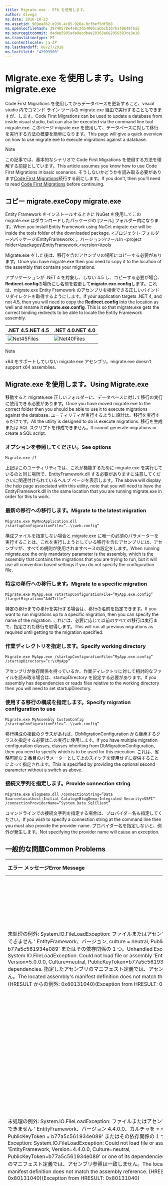 ```yaml
---
title: Migrate.exe - EF6 を使用します。
author: divega
ms.date: 2016-10-23
ms.assetid: 989ea862-e936-4c85-926a-8cfbef5df5b8
ms.openlocfilehash: 39740578e4a8c2d5400bcabbcb107baf0648fba5
ms.sourcegitcommit: dadee5905ada9ecdbae28363a682950383ce3e10
ms.translationtype: MT
ms.contentlocale: ja-JP
ms.lasthandoff: 08/27/2018
ms.locfileid: "42993500"
---
```

# <a name="using-migrateexe"></a><span data-ttu-id="359b8-102">Migrate.exe を使用します。</span><span class="sxs-lookup"><span data-stu-id="359b8-102">Using migrate.exe</span></span>
<span data-ttu-id="359b8-103">Code First Migrations を使用してからデータベースを更新すること、visual studio 内でコマンド ライン ツールの migrate.exe 経由で実行することもできますが、します。</span><span class="sxs-lookup"><span data-stu-id="359b8-103">Code First Migrations can be used to update a database from inside visual studio, but can also be executed via the command line tool migrate.exe.</span></span> <span data-ttu-id="359b8-104">このページ migrate.exe を使用して、データベースに対して移行を実行する方法の概要を簡単になります。</span><span class="sxs-lookup"><span data-stu-id="359b8-104">This page will give a quick overview on how to use migrate.exe to execute migrations against a database.</span></span>

> [!NOTE]
> <span data-ttu-id="359b8-105">この記事では、基本的なシナリオで Code First Migrations を使用する方法を理解する前提としています。</span><span class="sxs-lookup"><span data-stu-id="359b8-105">This article assumes you know how to use Code First Migrations in basic scenarios.</span></span> <span data-ttu-id="359b8-106">そうしないかどうかを読み取る必要があります[Code First Migrations](~/ef6/modeling/code-first/migrations/index.md)続行する前にします。</span><span class="sxs-lookup"><span data-stu-id="359b8-106">If you don’t, then you’ll need to read [Code First Migrations](~/ef6/modeling/code-first/migrations/index.md) before continuing.</span></span>

## <a name="copy-migrateexe"></a><span data-ttu-id="359b8-107">コピー migrate.exe</span><span class="sxs-lookup"><span data-stu-id="359b8-107">Copy migrate.exe</span></span>

<span data-ttu-id="359b8-108">Entity Framework をインストールするときに NuGet を使用してこの migrate.exe はダウンロードしたパッケージの [ツール] フォルダー内になります。</span><span class="sxs-lookup"><span data-stu-id="359b8-108">When you install Entity Framework using NuGet migrate.exe will be inside the tools folder of the downloaded package.</span></span> <span data-ttu-id="359b8-109">&lt;プロジェクト フォルダー&gt;\\パッケージ\\EntityFramework&lt; 。バージョン&gt;\\ツール</span><span class="sxs-lookup"><span data-stu-id="359b8-109">In &lt;project folder&gt;\\packages\\EntityFramework.&lt;version&gt;\\tools</span></span>

<span data-ttu-id="359b8-110">Migrate.exe をした後は、移行を含むアセンブリの場所にコピーする必要があります。</span><span class="sxs-lookup"><span data-stu-id="359b8-110">Once you have migrate.exe then you need to copy it to the location of the assembly that contains your migrations.</span></span>

<span data-ttu-id="359b8-111">アプリケーションが .NET 4 を対象し、しない 4.5 し、コピーする必要が場合、 **Redirect.config**の場所にし名前を変更して**migrate.exe.config**します。これは、migrate.exe Entity Framework のアセンブリを検索できる正しいバインド リダイレクトを取得するようにします。</span><span class="sxs-lookup"><span data-stu-id="359b8-111">If your application targets .NET 4, and not 4.5, then you will need to copy the **Redirect.config** into the location as well and rename it **migrate.exe.config**. This is so that migrate.exe gets the correct binding redirects to be able to locate the Entity Framework assembly.</span></span>

| <span data-ttu-id="359b8-112">.NET 4.5</span><span class="sxs-lookup"><span data-stu-id="359b8-112">.NET 4.5</span></span>                                   | <span data-ttu-id="359b8-113">.NET 4.0</span><span class="sxs-lookup"><span data-stu-id="359b8-113">.NET 4.0</span></span>                                   |
|:-------------------------------------------|:-------------------------------------------|
| ![Net45Files](~/ef6/media/net45files.png)  | ![Net40Files](~/ef6/media/net40files.png)  |

> [!NOTE]
> <span data-ttu-id="359b8-116">x64 をサポートしていない migrate.exe アセンブリ。</span><span class="sxs-lookup"><span data-stu-id="359b8-116">migrate.exe doesn't support x64 assemblies.</span></span>

## <a name="using-migrateexe"></a><span data-ttu-id="359b8-117">Migrate.exe を使用します。</span><span class="sxs-lookup"><span data-stu-id="359b8-117">Using Migrate.exe</span></span>

<span data-ttu-id="359b8-118">移動すると migrate.exe 正しいフォルダーに、データベースに対して移行の実行に使用できる必要があります。</span><span class="sxs-lookup"><span data-stu-id="359b8-118">Once you have moved migrate.exe to the correct folder then you should be able to use it to execute migrations against the database.</span></span> <span data-ttu-id="359b8-119">ユーティリティが実行するように設計は、移行を実行するだけです。</span><span class="sxs-lookup"><span data-stu-id="359b8-119">All the utility is designed to do is execute migrations.</span></span> <span data-ttu-id="359b8-120">移行を生成または SQL スクリプトを作成できません。</span><span class="sxs-lookup"><span data-stu-id="359b8-120">It cannot generate migrations or create a SQL script.</span></span>

### <a name="see-options"></a><span data-ttu-id="359b8-121">オプションを参照してください。</span><span class="sxs-lookup"><span data-stu-id="359b8-121">See options</span></span>

``` console
Migrate.exe /?
```

<span data-ttu-id="359b8-122">上記はこのユーティリティでは、これが機能するために migrate.exe を実行しているのと同じ場所で、EntityFramework.dll する必要がありますに注意してくださいに関連付けられているヘルプ ページを表示します。</span><span class="sxs-lookup"><span data-stu-id="359b8-122">The above will display the help page associated with this utility, note that you will need to have the EntityFramework.dll in the same location that you are running migrate.exe in order for this to work.</span></span>

### <a name="migrate-to-the-latest-migration"></a><span data-ttu-id="359b8-123">最新の移行への移行します。</span><span class="sxs-lookup"><span data-stu-id="359b8-123">Migrate to the latest migration</span></span>

``` console
Migrate.exe MyMvcApplication.dll /startupConfigurationFile=”..\\web.config”
```

<span data-ttu-id="359b8-124">構成ファイルを指定しない場合と migrate.exe に唯一の必須のパラメーターを実行することは、これを実行しようとしている移行を含むアセンブリには、アセンブリが、すべての規則が使用されますベースの設定をします。</span><span class="sxs-lookup"><span data-stu-id="359b8-124">When running migrate.exe the only mandatory parameter is the assembly, which is the assembly that contains the migrations that you are trying to run, but it will use all convention based settings if you do not specify the configuration file.</span></span>

### <a name="migrate-to-a-specific-migration"></a><span data-ttu-id="359b8-125">特定の移行への移行します。</span><span class="sxs-lookup"><span data-stu-id="359b8-125">Migrate to a specific migration</span></span>

``` console
Migrate.exe MyApp.exe /startupConfigurationFile=”MyApp.exe.config” /targetMigration=”AddTitle”
```

<span data-ttu-id="359b8-126">特定の移行までの移行を実行する場合は、移行の名前を指定できます。</span><span class="sxs-lookup"><span data-stu-id="359b8-126">If you want to run migrations up to a specific migration, then you can specify the name of the migration.</span></span> <span data-ttu-id="359b8-127">これには、必要に応じて以前のすべての移行は実行まで、指定された移行を取得します。</span><span class="sxs-lookup"><span data-stu-id="359b8-127">This will run all previous migrations as required until getting to the migration specified.</span></span>

### <a name="specify-working-directory"></a><span data-ttu-id="359b8-128">作業ディレクトリを指定します。</span><span class="sxs-lookup"><span data-stu-id="359b8-128">Specify working directory</span></span>

``` console
Migrate.exe MyApp.exe /startupConfigurationFile=”MyApp.exe.config” /startupDirectory=”c:\\MyApp”
```

<span data-ttu-id="359b8-129">アセンブリが依存関係を持っているか、作業ディレクトリに対して相対的なファイルを読み取る場合は、startupDirectory を設定する必要があります。</span><span class="sxs-lookup"><span data-stu-id="359b8-129">If you assembly has dependencies or reads files relative to the working directory then you will need to set startupDirectory.</span></span>

### <a name="specify-migration-configuration-to-use"></a><span data-ttu-id="359b8-130">使用する移行の構成を指定します。</span><span class="sxs-lookup"><span data-stu-id="359b8-130">Specify migration configuration to use</span></span>

``` console
Migrate.exe MyAssembly CustomConfig /startupConfigurationFile=”..\\web.config”
```

<span data-ttu-id="359b8-131">移行構成の複数のクラスがあれば、DbMigrationConfiguration から継承するクラスを指定する必要はこの実行に使用します。</span><span class="sxs-lookup"><span data-stu-id="359b8-131">If you have multiple migration configuration classes, classes inheriting from DbMigrationConfiguration, then you need to specify which is to be used for this execution.</span></span> <span data-ttu-id="359b8-132">これは、省略可能な 2 番目のパラメーターとして上のスイッチを使用せずに提供することによって指定されます。</span><span class="sxs-lookup"><span data-stu-id="359b8-132">This is specified by providing the optional second parameter without a switch as above.</span></span>

### <a name="provide-connection-string"></a><span data-ttu-id="359b8-133">接続文字列を指定します。</span><span class="sxs-lookup"><span data-stu-id="359b8-133">Provide connection string</span></span>

``` console
Migrate.exe BlogDemo.dll /connectionString=”Data Source=localhost;Initial Catalog=BlogDemo;Integrated Security=SSPI” /connectionProviderName=”System.Data.SqlClient”
```

<span data-ttu-id="359b8-134">コマンドラインでの接続文字列を指定する場合は、プロバイダー名も指定してください。</span><span class="sxs-lookup"><span data-stu-id="359b8-134">If you wish to specify a connection string at the command line then you must also provide the provider name.</span></span> <span data-ttu-id="359b8-135">プロバイダー名を指定しないと、例外が発生します。</span><span class="sxs-lookup"><span data-stu-id="359b8-135">Not specifying the provider name will cause an exception.</span></span>

## <a name="common-problems"></a><span data-ttu-id="359b8-136">一般的な問題</span><span class="sxs-lookup"><span data-stu-id="359b8-136">Common Problems</span></span>

| <span data-ttu-id="359b8-137">エラー メッセージ</span><span class="sxs-lookup"><span data-stu-id="359b8-137">Error Message</span></span>                                                                                                                                                                                                                                                                                                                      | <span data-ttu-id="359b8-138">ソリューション</span><span class="sxs-lookup"><span data-stu-id="359b8-138">Solution</span></span>                                                                                                                                                                                                                                                                                             |
|:-----------------------------------------------------------------------------------------------------------------------------------------------------------------------------------------------------------------------------------------------------------------------------------------------------------------------------------|:-----------------------------------------------------------------------------------------------------------------------------------------------------------------------------------------------------------------------------------------------------------------------------------------------------|
| <span data-ttu-id="359b8-139">未処理の例外: System.IO.FileLoadException: ファイルまたはアセンブリを読み込むことができません ' EntityFramework、バージョン, culture = neutral, PublicKeyToken = b77a5c561934e089' またはその依存関係の 1 つ。</span><span class="sxs-lookup"><span data-stu-id="359b8-139">Unhandled Exception: System.IO.FileLoadException:  Could not load file or assembly 'EntityFramework, Version=5.0.0.0, Culture=neutral, PublicKeyToken=b77a5c561934e089' or one of its dependencies.</span></span> <span data-ttu-id="359b8-140">指定したアセンブリのマニフェスト定義では、アセンブリ参照は一致しません。</span><span class="sxs-lookup"><span data-stu-id="359b8-140">The located assembly's manifest definition does not match the assembly reference.</span></span> <span data-ttu-id="359b8-141">(HRESULT からの例外: 0x80131040)</span><span class="sxs-lookup"><span data-stu-id="359b8-141">(Exception from HRESULT: 0x80131040)</span></span>         | <span data-ttu-id="359b8-142">通常、つまり、Redirect.config ファイルを使用せず、.NET 4 アプリケーションを実行していること。</span><span class="sxs-lookup"><span data-stu-id="359b8-142">This typically means that you are running a .NET 4 application without the Redirect.config file.</span></span> <span data-ttu-id="359b8-143">Redirect.config を migrate.exe と同じ場所にコピーして migrate.exe.config に名前を変更する必要があります。</span><span class="sxs-lookup"><span data-stu-id="359b8-143">You need to copy the Redirect.config to the same location as migrate.exe and rename it to migrate.exe.config.</span></span>                                                                                       |
| <span data-ttu-id="359b8-144">未処理の例外: System.IO.FileLoadException: ファイルまたはアセンブリを読み込むことができません ' EntityFramework、バージョン 4.4.0.0、カルチャを = = neutral, PublicKeyToken = b77a5c561934e089' またはその依存関係の 1 つ。</span><span class="sxs-lookup"><span data-stu-id="359b8-144">Unhandled Exception: System.IO.FileLoadException: Could not load file or assembly 'EntityFramework, Version=4.4.0.0, Culture=neutral, PublicKeyToken=b77a5c561934e089' or one of its dependencies.</span></span> <span data-ttu-id="359b8-145">指定したアセンブリのマニフェスト定義では、アセンブリ参照は一致しません。</span><span class="sxs-lookup"><span data-stu-id="359b8-145">The located assembly's manifest definition does not match the assembly reference.</span></span> <span data-ttu-id="359b8-146">(HRESULT からの例外: 0x80131040)</span><span class="sxs-lookup"><span data-stu-id="359b8-146">(Exception from HRESULT: 0x80131040)</span></span>          | <span data-ttu-id="359b8-147">この例外は、.NET 4.5 が migrate.exe 場所にコピーされます、Redirect.config でアプリケーションを実行していることを意味します。</span><span class="sxs-lookup"><span data-stu-id="359b8-147">This exception means that you are running a .NET 4.5 application with the Redirect.config copied to the migrate.exe location.</span></span> <span data-ttu-id="359b8-148">アプリが .NET 4.5 の場合は、構成ファイル内でリダイレクトする必要はありません。</span><span class="sxs-lookup"><span data-stu-id="359b8-148">If your app is .NET 4.5 then you do not need to have the config file with the redirects inside.</span></span> <span data-ttu-id="359b8-149">Migrate.exe.config ファイルを削除します。</span><span class="sxs-lookup"><span data-stu-id="359b8-149">Delete the migrate.exe.config file.</span></span>                                    |
| <span data-ttu-id="359b8-150">エラー: 保留中の変更があるし、自動移行が無効になっているため、現在のモデルに合わせてデータベースを更新できません。</span><span class="sxs-lookup"><span data-stu-id="359b8-150">ERROR: Unable to update database to match the current model because there are pending changes and automatic migration is disabled.</span></span> <span data-ttu-id="359b8-151">コード ベースの移行を保留中のモデルの変更を書き込むか、自動移行を有効にします。</span><span class="sxs-lookup"><span data-stu-id="359b8-151">Either write the pending model changes to a code-based migration or enable automatic migration.</span></span> <span data-ttu-id="359b8-152">自動移行の有効化する場合は true を DbMigrationsConfiguration.AutomaticMigrationsEnabled を設定します。</span><span class="sxs-lookup"><span data-stu-id="359b8-152">Set DbMigrationsConfiguration.AutomaticMigrationsEnabled to true to enable automatic migration.</span></span> | <span data-ttu-id="359b8-153">このエラーは、実行されている移行、モデルに加えられた変更に対処するための移行を作成するいないし、データベースが、モデルと一致しない場合に発生します。</span><span class="sxs-lookup"><span data-stu-id="359b8-153">This error occurs if running migrate when you haven’t created a migration to cope with changes made to the model, and the database does not match the model.</span></span> <span data-ttu-id="359b8-154">データベースをアップグレードへの移行を作成せず migrate.exe を実行し、モデル クラスにプロパティを追加するこの例に示します。</span><span class="sxs-lookup"><span data-stu-id="359b8-154">Adding a property to a model class then running migrate.exe without creating a migration to upgrade the database is an example of this.</span></span> |
| <span data-ttu-id="359b8-155">エラー: メンバーの型は解決されません ' System.Data.Entity.Migrations.Design.ToolingFacade+UpdateRunner,EntityFramework、バージョン, culture = neutral, PublicKeyToken = b77a5c561934e089'。</span><span class="sxs-lookup"><span data-stu-id="359b8-155">ERROR: Type is not resolved for member 'System.Data.Entity.Migrations.Design.ToolingFacade+UpdateRunner,EntityFramework, Version=5.0.0.0, Culture=neutral, PublicKeyToken=b77a5c561934e089'.</span></span>                                                                                                                                       | <span data-ttu-id="359b8-156">このエラーは、不適切なスタートアップ ディレクトリを指定することによって発生することができます。</span><span class="sxs-lookup"><span data-stu-id="359b8-156">This error can be caused by specifying an incorrect startup directory.</span></span> <span data-ttu-id="359b8-157">Migrate.exe の場所があります。</span><span class="sxs-lookup"><span data-stu-id="359b8-157">This must be the location of migrate.exe</span></span>                                                                                                                                                                                      |
| <span data-ttu-id="359b8-158">未処理の例外: System.NullReferenceException: オブジェクト参照がオブジェクトのインスタンスに設定されていません。</span><span class="sxs-lookup"><span data-stu-id="359b8-158">Unhandled Exception: System.NullReferenceException: Object reference not set to an instance of an object.</span></span> <br/>   <span data-ttu-id="359b8-159">System.Data.Entity.Migrations.Console.Program.Main (string[] args) に</span><span class="sxs-lookup"><span data-stu-id="359b8-159">at System.Data.Entity.Migrations.Console.Program.Main(String[] args)</span></span>                                                                                                                                             | <span data-ttu-id="359b8-160">これは、使用しているシナリオに必要なパラメーターを指定しないことにより発生できます。</span><span class="sxs-lookup"><span data-stu-id="359b8-160">This can be caused by not specifying a required parameter for a scenario that you are using.</span></span> <span data-ttu-id="359b8-161">たとえば、プロバイダー名を指定せず、接続文字列を指定します。</span><span class="sxs-lookup"><span data-stu-id="359b8-161">For example specifying a connection string without specifying the provider name.</span></span>                                                                                                                        |
| <span data-ttu-id="359b8-162">エラー: 'ClassLibrary1' アセンブリには、複数の移行の構成の種類が見つかりました。</span><span class="sxs-lookup"><span data-stu-id="359b8-162">ERROR: More than one migrations configuration type was found in the assembly 'ClassLibrary1'.</span></span> <span data-ttu-id="359b8-163">使用する 1 つの名前を指定します。</span><span class="sxs-lookup"><span data-stu-id="359b8-163">Specify the name of the one to use.</span></span>                                                                                                                                                                                                  | <span data-ttu-id="359b8-164">1 つ以上の構成クラスが、エラーが示すよう、指定したアセンブリであります。</span><span class="sxs-lookup"><span data-stu-id="359b8-164">As the error states, there is more than one configuration class in the given assembly.</span></span> <span data-ttu-id="359b8-165">/ConfigurationType スイッチを使用して、利用するかを指定する必要があります。</span><span class="sxs-lookup"><span data-stu-id="359b8-165">You must use the /configurationType switch to specify which to use.</span></span>                                                                                                                                           |
| <span data-ttu-id="359b8-166">エラー: ファイルまたはアセンブリに読み込むことができません '&lt;assemblyName&gt;' またはその依存関係の 1 つ。</span><span class="sxs-lookup"><span data-stu-id="359b8-166">ERROR: Could not load file or assembly ‘&lt;assemblyName&gt;’ or one of its dependencies.</span></span> <span data-ttu-id="359b8-167">指定したアセンブリ名またはコードベースが無効です。</span><span class="sxs-lookup"><span data-stu-id="359b8-167">The given assembly name or codebase was invalid.</span></span> <span data-ttu-id="359b8-168">(HRESULT からの例外: 0x80131047)</span><span class="sxs-lookup"><span data-stu-id="359b8-168">(Exception from HRESULT: 0x80131047)</span></span>                                                                                                                                                    | <span data-ttu-id="359b8-169">アセンブリ名の指定でない可能性があります。</span><span class="sxs-lookup"><span data-stu-id="359b8-169">This can be caused by specifying an assembly name incorrectly or not having</span></span>                                                                                                                                                                                                                          |
| <span data-ttu-id="359b8-170">エラー: ファイルまたはアセンブリに読み込むことができません '&lt;assemblyName&gt;' またはその依存関係の 1 つ。</span><span class="sxs-lookup"><span data-stu-id="359b8-170">ERROR: Could not load file or assembly ‘&lt;assemblyName&gt;' or one of its dependencies.</span></span> <span data-ttu-id="359b8-171">正しくない形式のプログラムを読み込もうとしました。</span><span class="sxs-lookup"><span data-stu-id="359b8-171">An attempt was made to load a program with an incorrect format.</span></span>                                                                                                                                                                          | <span data-ttu-id="359b8-172">これは、x64 に対して migrate.exe を実行しようとしている場合アプリケーション。</span><span class="sxs-lookup"><span data-stu-id="359b8-172">This happens if you are trying to run migrate.exe against an x64 application.</span></span> <span data-ttu-id="359b8-173">EF 5.0 上下 x86 上でのみ機能します。</span><span class="sxs-lookup"><span data-stu-id="359b8-173">EF 5.0 and below will only work on x86.</span></span>                                                                                                                                                                                |
